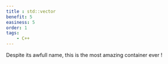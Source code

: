 ```yaml
---
title : std::vector
benefit: 5
easiness: 5
order: 1
tags:
    - C++
---
```


Despite its awfull name, this is the most amazing container ever !